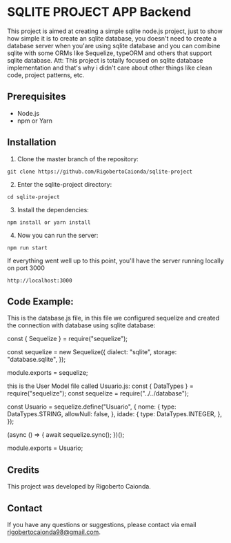 # SQLITE PROJECT APP Backend
This project is aimed at creating a simple sqlite node.js project, just to show how simple it is to create an sqlite database, you doesn't need to create a database server when you'are using sqlite database and you can comibine sqlite with some ORMs like Sequelize, typeORM and others that support sqlite database. 
Att: This project is totally focused on sqlite database implementation and that's why i didn't care about other things like clean code, project patterns, etc.

##  Prerequisites

- Node.js
- npm or Yarn

## Installation

1. Clone the master branch of the repository:
```
git clone https://github.com/RigobertoCaionda/sqlite-project
```

2. Enter the sqlite-project directory:
```
cd sqlite-project
```
3. Install the dependencies: 
```
npm install or yarn install
```

4. Now you can run the server:
```
npm run start
```

If everything went well up to this point, you'll have the server running locally on port 3000

```
http://localhost:3000

```

## Code Example:

This is the database.js file, in this file we configured sequelize and created the connection with database using sqlite database:

const { Sequelize } = require("sequelize");

const sequelize = new Sequelize({
  dialect: "sqlite",
  storage: "database.sqlite",
});

module.exports = sequelize;


this is the User Model file called Usuario.js:
const { DataTypes } = require("sequelize");
const sequelize = require("../../database");

const Usuario = sequelize.define("Usuario", {
  nome: {
    type: DataTypes.STRING,
    allowNull: false,
  },
  idade: {
    type: DataTypes.INTEGER,
  },
});

(async () => {
  await sequelize.sync();
})();

module.exports = Usuario;


## Credits
This project was developed by Rigoberto Caionda.

## Contact
If you have any questions or suggestions, please contact via email rigobertocaionda98@gmail.com.
